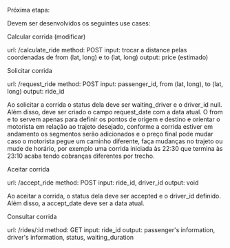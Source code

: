 Próxima etapa:

Devem ser desenvolvidos os seguintes use cases:

Calcular corrida (modificar)

url: /calculate_ride
method: POST
input: trocar a distance pelas coordenadas de from (lat, long) e to (lat, long)
output: price (estimado)

Solicitar corrida

url: /request_ride
method: POST
input: passenger_id, from (lat, long), to (lat, long)
output: ride_id

Ao solicitar a corrida o status dela deve ser waiting_driver e o driver_id null. Além disso, deve ser criado o campo request_date com a data atual.
O from e to servem apenas para definir os pontos de origem e destino e orientar o motorista em relação ao trajeto desejado, conforme a corrida estiver em andamento os segmentos serão adicionados e o preço final pode mudar caso o motorista pegue um caminho diferente, faça mudanças no trajeto ou mude de horário, por exemplo uma corrida iniciada às 22:30 que termina às 23:10 acaba tendo cobranças diferentes por trecho.

Aceitar corrida

url: /accept_ride
method: POST
input: ride_id, driver_id
output: void

Ao aceitar a corrida, o status dela deve ser accepted e o driver_id definido. Além disso, a accept_date deve ser a data atual.

Consultar corrida

url: /rides/:id
method: GET
input: ride_id
output: passenger's information, driver's information, status, waiting_duration